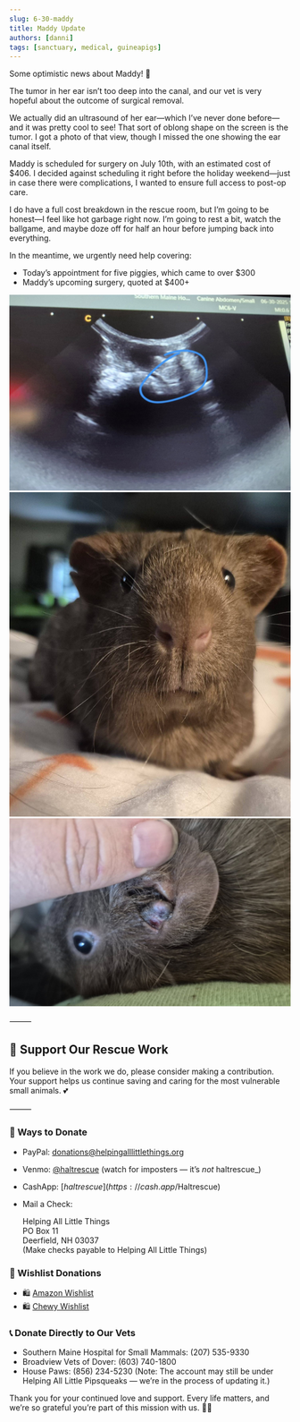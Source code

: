 ```yaml
---
slug: 6-30-maddy
title: Maddy Update
authors: [danni]
tags: [sanctuary, medical, guineapigs]
---
```


Some optimistic news about Maddy! 💛

<!-- truncate -->

The tumor in her ear isn’t too deep into the canal, and our vet is very hopeful about the outcome of surgical removal.

We actually did an ultrasound of her ear—which I’ve never done before—and it was pretty cool to see! That sort of oblong shape on the screen is the tumor. I got a photo of that view, though I missed the one showing the ear canal itself.

Maddy is scheduled for surgery on July 10th, with an estimated cost of $406.
I decided against scheduling it right before the holiday weekend—just in case there were complications, I wanted to ensure full access to post-op care.

I do have a full cost breakdown in the rescue room, but I’m going to be honest—I feel like hot garbage right now. I’m going to rest a bit, watch the ballgame, and maybe doze off for half an hour before jumping back into everything.

In the meantime, we urgently need help covering:
 - Today’s appointment for five piggies, which came to over $300
 - Maddy’s upcoming surgery, quoted at $400+

![Maddy](maddy630.jpg)
![Maddy](maddy6301.jpg)
![Maddy](maddy6302.jpg)

⸻

## 🙏  Support Our Rescue Work

If you believe in the work we do, please consider making a contribution.
Your support helps us continue saving and caring for the most vulnerable small animals. 💕

⸻

### 💸  Ways to Donate
 - PayPal: donations@helpingalllittlethings.org
 - Venmo: [@haltrescue](https://account.venmo.com/u/haltrescue) (watch for imposters — it’s _not_ haltrescue_)
 - CashApp: [$haltrescue](https://cash.app/$Haltrescue)
 - Mail a Check:  
  
    Helping All Little Things    
    PO Box 11    
    Deerfield, NH 03037    
    (Make checks payable to Helping All Little Things)    


### 🛒 Wishlist Donations
 - 🛍️ [Amazon Wishlist](https://tinyurl.com/HALT-Amazon-Wishlist)
 - 🛍️ [Chewy Wishlist](https://tinyurl.com/HALT-Chewy-Wishlist)


### 📞 Donate Directly to Our Vets
 - Southern Maine Hospital for Small Mammals: (207) 535-9330
 - Broadview Vets of Dover: (603) 740-1800
 - House Paws: (856) 234-5230
(Note: The account may still be under Helping All Little Pipsqueaks — we’re in the process of updating it.)

Thank you for your continued love and support.
Every life matters, and we’re so grateful you’re part of this mission with us. 🐹💕

